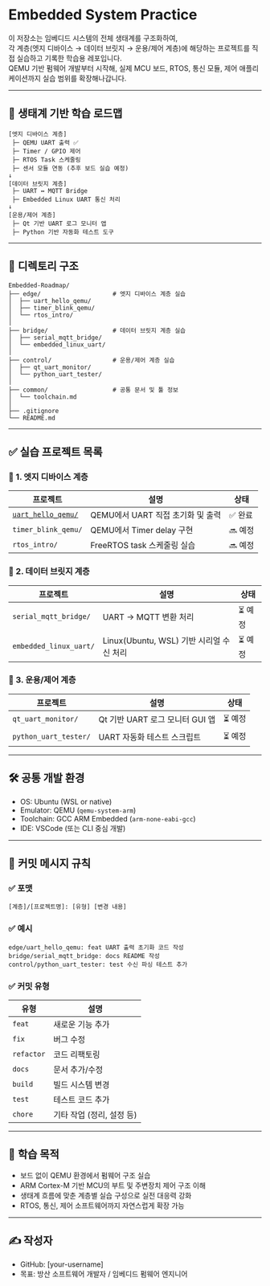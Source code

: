 # Embedded System Practice

이 저장소는 임베디드 시스템의 전체 생태계를 구조화하여,  
각 계층(엣지 디바이스 → 데이터 브릿지 → 운용/제어 계층)에 해당하는 프로젝트를 직접 실습하고 기록한 학습용 레포입니다.  
QEMU 기반 펌웨어 개발부터 시작해, 실제 MCU 보드, RTOS, 통신 모듈, 제어 애플리케이션까지 실습 범위를 확장해나갑니다.

---

## 🧭 생태계 기반 학습 로드맵
```
[엣지 디바이스 계층]  
 ├─ QEMU UART 출력 ✅  
 ├─ Timer / GPIO 제어  
 ├─ RTOS Task 스케줄링  
 ├─ 센서 모듈 연동 (추후 보드 실습 예정)  
↓  
[데이터 브릿지 계층]  
 ├─ UART ↔ MQTT Bridge  
 ├─ Embedded Linux UART 통신 처리  
↓  
[운용/제어 계층]  
 ├─ Qt 기반 UART 로그 모니터 앱  
 ├─ Python 기반 자동화 테스트 도구
```
---

## 📁 디렉토리 구조
```
Embedded-Roadmap/  
├── edge/                    # 엣지 디바이스 계층 실습  
│  ├── uart_hello_qemu/  
│  ├── timer_blink_qemu/  
│  └── rtos_intro/  
│  
├── bridge/                  # 데이터 브릿지 계층 실습  
│  ├── serial_mqtt_bridge/  
│  └── embedded_linux_uart/  
│  
├── control/                 # 운용/제어 계층 실습  
│  ├── qt_uart_monitor/  
│  └── python_uart_tester/  
│  
├── common/                  # 공통 문서 및 툴 정보  
│  └── toolchain.md  
│  
├── .gitignore  
└── README.md  
```
---

## ✅ 실습 프로젝트 목록

### 📂 1. 엣지 디바이스 계층

| 프로젝트 | 설명 | 상태 |
|----------|------|------|
| [`uart_hello_qemu/`](./edge/uart_hello_qemu) | QEMU에서 UART 직접 초기화 및 출력 | ✅ 완료 |
| `timer_blink_qemu/` | QEMU에서 Timer delay 구현 | 🔜 예정 |
| `rtos_intro/` | FreeRTOS task 스케줄링 실습 | 🔜 예정 |

### 📂 2. 데이터 브릿지 계층

| 프로젝트 | 설명 | 상태 |
|----------|------|------|
| `serial_mqtt_bridge/` | UART → MQTT 변환 처리 | ⏳ 예정 |
| `embedded_linux_uart/` | Linux(Ubuntu, WSL) 기반 시리얼 수신 처리 | ⏳ 예정 |

### 📂 3. 운용/제어 계층

| 프로젝트 | 설명 | 상태 |
|----------|------|------|
| `qt_uart_monitor/` | Qt 기반 UART 로그 모니터 GUI 앱 | ⏳ 예정 |
| `python_uart_tester/` | UART 자동화 테스트 스크립트 | ⏳ 예정 |

---

## 🛠️ 공통 개발 환경

- OS: Ubuntu (WSL or native)
- Emulator: QEMU (`qemu-system-arm`)
- Toolchain: GCC ARM Embedded (`arm-none-eabi-gcc`)
- IDE: VSCode (또는 CLI 중심 개발)

---

## 🧾 커밋 메시지 규칙

### ✅ 포맷

```
[계층]/[프로젝트명]: [유형] [변경 내용]
```

### ✅ 예시

```
edge/uart_hello_qemu: feat UART 출력 초기화 코드 작성
bridge/serial_mqtt_bridge: docs README 작성
control/python_uart_tester: test 수신 파싱 테스트 추가
```

### ✅ 커밋 유형

| 유형 | 설명 |
|------|------|
| `feat` | 새로운 기능 추가 |
| `fix` | 버그 수정 |
| `refactor` | 코드 리팩토링 |
| `docs` | 문서 추가/수정 |
| `build` | 빌드 시스템 변경 |
| `test` | 테스트 코드 추가 |
| `chore` | 기타 작업 (정리, 설정 등)

---

## 🎯 학습 목적

- 보드 없이 QEMU 환경에서 펌웨어 구조 실습
- ARM Cortex-M 기반 MCU의 부트 및 주변장치 제어 구조 이해
- 생태계 흐름에 맞춘 계층별 실습 구성으로 실전 대응력 강화
- RTOS, 통신, 제어 소프트웨어까지 자연스럽게 확장 가능

---

## ✍️ 작성자

- GitHub: [your-username]
- 목표: 방산 소프트웨어 개발자 / 임베디드 펌웨어 엔지니어
